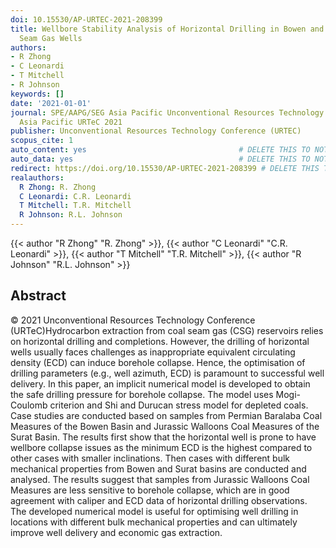 ```yaml
---
doi: 10.15530/AP-URTEC-2021-208399
title: Wellbore Stability Analysis of Horizontal Drilling in Bowen and Surat Coal
  Seam Gas Wells
authors:
- R Zhong
- C Leonardi
- T Mitchell
- R Johnson
keywords: []
date: '2021-01-01'
journal: SPE/AAPG/SEG Asia Pacific Unconventional Resources Technology Conference,
  Asia Pacific URTeC 2021
publisher: Unconventional Resources Technology Conference (URTEC)
scopus_cite: 1
auto_content: yes                                  # DELETE THIS TO NOT AUTO GENERATE CONTENT
auto_data: yes                                     # DELETE THIS TO NOT AUTO GENERATE METADATA
redirect: https://doi.org/10.15530/AP-URTEC-2021-208399 # DELETE THIS TO NOT REDIRECT
realauthors:
  R Zhong: R. Zhong
  C Leonardi: C.R. Leonardi
  T Mitchell: T.R. Mitchell
  R Johnson: R.L. Johnson
---
```

{{< author "R Zhong" "R. Zhong" >}}, {{< author "C Leonardi" "C.R. Leonardi" >}}, {{< author "T Mitchell" "T.R. Mitchell" >}}, {{< author "R Johnson" "R.L. Johnson" >}}

## Abstract
© 2021 Unconventional Resources Technology Conference (URTeC)Hydrocarbon extraction from coal seam gas (CSG) reservoirs relies on horizontal drilling and completions. However, the drilling of horizontal wells usually faces challenges as inappropriate equivalent circulating density (ECD) can induce borehole collapse. Hence, the optimisation of drilling parameters (e.g., well azimuth, ECD) is paramount to successful well delivery. In this paper, an implicit numerical model is developed to obtain the safe drilling pressure for borehole collapse. The model uses Mogi-Coulomb criterion and Shi and Durucan stress model for depleted coals. Case studies are conducted based on samples from Permian Baralaba Coal Measures of the Bowen Basin and Jurassic Walloons Coal Measures of the Surat Basin. The results first show that the horizontal well is prone to have wellbore collapse issues as the minimum ECD is the highest compared to other cases with smaller inclinations. Then cases with different bulk mechanical properties from Bowen and Surat basins are conducted and analysed. The results suggest that samples from Jurassic Walloons Coal Measures are less sensitive to borehole collapse, which are in good agreement with caliper and ECD data of horizontal drilling observations. The developed numerical model is useful for optimising well drilling in locations with different bulk mechanical properties and can ultimately improve well delivery and economic gas extraction.
